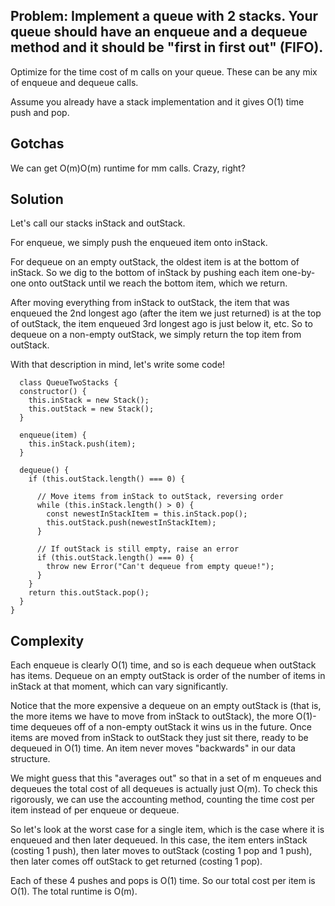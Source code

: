 ## Problem: Implement a queue with 2 stacks. Your queue should have an enqueue and a dequeue method and it should be "first in first out" (FIFO).

Optimize for the time cost of m calls on your queue. These can be any mix of enqueue and dequeue calls.

Assume you already have a stack implementation and it gives O(1) time push and pop.

## Gotchas

We can get O(m)O(m) runtime for mm calls. Crazy, right?

## Solution

Let's call our stacks inStack and outStack.

For enqueue, we simply push the enqueued item onto inStack.

For dequeue on an empty outStack, the oldest item is at the bottom of inStack. So we dig to the bottom of inStack by pushing each item one-by-one onto outStack until we reach the bottom item, which we return.

After moving everything from inStack to outStack, the item that was enqueued the 2nd longest ago (after the item we just returned) is at the top of outStack, the item enqueued 3rd longest ago is just below it, etc. So to dequeue on a non-empty outStack, we simply return the top item from outStack.

With that description in mind, let's write some code!

```
  class QueueTwoStacks {
  constructor() {
    this.inStack = new Stack();
    this.outStack = new Stack();
  }

  enqueue(item) {
    this.inStack.push(item);
  }

  dequeue() {
    if (this.outStack.length() === 0) {

      // Move items from inStack to outStack, reversing order
      while (this.inStack.length() > 0) {
        const newestInStackItem = this.inStack.pop();
        this.outStack.push(newestInStackItem);
      }

      // If outStack is still empty, raise an error
      if (this.outStack.length() === 0) {
        throw new Error("Can't dequeue from empty queue!");
      }
    }
    return this.outStack.pop();
  }
}
```

## Complexity

Each enqueue is clearly O(1) time, and so is each dequeue when outStack has items. Dequeue on an empty outStack is order of the number of items in inStack at that moment, which can vary significantly.

Notice that the more expensive a dequeue on an empty outStack is (that is, the more items we have to move from inStack to outStack), the more O(1)-time dequeues off of a non-empty outStack it wins us in the future. Once items are moved from inStack to outStack they just sit there, ready to be dequeued in O(1) time. An item never moves "backwards" in our data structure.

We might guess that this "averages out" so that in a set of m enqueues and dequeues the total cost of all dequeues is actually just O(m). To check this rigorously, we can use the accounting method, counting the time cost per item instead of per enqueue or dequeue.

So let's look at the worst case for a single item, which is the case where it is enqueued and then later dequeued. In this case, the item enters inStack (costing 1 push), then later moves to outStack (costing 1 pop and 1 push), then later comes off outStack to get returned (costing 1 pop).

Each of these 4 pushes and pops is O(1) time. So our total cost per item is O(1). The total runtime is O(m).
